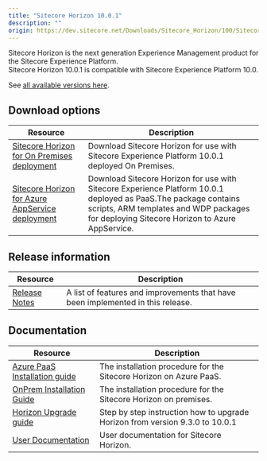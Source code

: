 ```yaml
---
title: "Sitecore Horizon 10.0.1"
description: ""
origin: https://dev.sitecore.net/Downloads/Sitecore_Horizon/100/Sitecore_Horizon_1001
---
```


Sitecore Horizon is the next generation Experience Management product for the Sitecore Experience Platform.\
Sitecore Horizon 10.0.1 is compatible with Sitecore Experience Platform 10.0.
 
See [all available versions here](/downloads/Sitecore_Horizon).  

## Download options

 | Resource | Description |
 | --- | --- |
 | [Sitecore Horizon for On Premises deployment](https://scdp.blob.core.windows.net/downloads/Sitecore%20Horizon/100/Sitecore%20Horizon%201001/Secure/Sitecore%20Horizon%2010.0.1.zip) | Download Sitecore Horizon for use with Sitecore Experience Platform 10.0.1 deployed On Premises. |
 | [Sitecore Horizon for Azure AppService deployment](https://scdp.blob.core.windows.net/downloads/Sitecore%20Horizon/100/Sitecore%20Horizon%201001/Secure/Sitecore%20Horizon%20for%20Azure%2010.0.1.zip) | Download Sitecore Horizon for use with Sitecore Experience Platform 10.0.1 deployed as PaaS.The package contains scripts, ARM templates and WDP packages for deploying Sitecore Horizon to Azure AppService. |

## Release information

 | Resource | Description |
 | --- | --- |
 | [Release Notes](/downloads/Sitecore_Horizon/100/Sitecore_Horizon_1001/Release_Notes) | A list of features and improvements that have been implemented in this release. |

## Documentation

 | Resource | Description |
 | --- | --- |
 | [Azure PaaS Installation guide](https://scdp.blob.core.windows.net/downloads/Sitecore%20Horizon/100/Sitecore%20Horizon%201001/Secure/Azure%20Deployment%20Guide%20-%20Horizon%2010_0_1.pdf) | The installation procedure for the Sitecore Horizon on Azure PaaS. |
 | [OnPrem Installation Guide](https://scdp.blob.core.windows.net/downloads/Sitecore%20Horizon/100/Sitecore%20Horizon%201001/Secure/On-premise%20Installation%20Guide%20-%20Horizon%2010_0_1.pdf) | The installation procedure for the Sitecore Horizon on premises. |
 | [Horizon Upgrade guide](https://scdp.blob.core.windows.net/downloads/Sitecore%20Horizon/100/Sitecore%20Horizon%201001/Secure/Horizon%20Upgrade%20guide%2010.0.1.pdf) | Step by step instruction how to upgrade Horizon from version 9.3.0 to 10.0.1 |
 | [User Documentation](https://doc.sitecore.com/users/100/sitecore-experience-platform/en/horizon.html) | User documentation for Sitecore Horizon. |